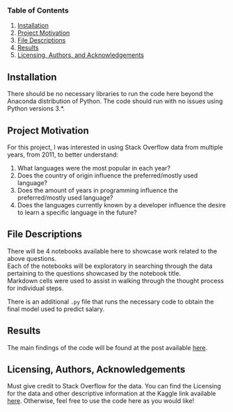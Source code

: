 
### Table of Contents

1. [Installation](#installation)
2. [Project Motivation](#motivation)
3. [File Descriptions](#files)
4. [Results](#results)
5. [Licensing, Authors, and Acknowledgements](#licensing)

## Installation <a name="installation"></a>

There should be no necessary libraries to run the code here beyond the Anaconda distribution of Python.  The code should run with no issues using Python versions 3.*.

## Project Motivation<a name="motivation"></a>

For this project, I was interested in using Stack Overflow data from multiple years, from 2011, to better understand:

1. What languages were the most popular in each year?
2. Does the country of origin influence the preferred/mostly used language?
3. Does the amount of years in programming influence the preferred/mostly used language?
4. Does the languages currently known by a developer influence the desire to learn a specific language in the future?


## File Descriptions <a name="files"></a>

There will be 4 notebooks available here to showcase work related to the above questions.<br/>
Each of the notebooks will be exploratory in searching through the data pertaining to the questions showcased by the
notebook title.<br/>
Markdown cells were used to assist in walking through the thought process for individual steps.

There is an additional `.py` file that runs the necessary code to obtain the final model used to predict salary.

## Results<a name="results"></a>

The main findings of the code will be found at the post available [here](https://medium.com/TBD).

## Licensing, Authors, Acknowledgements<a name="licensing"></a>

Must give credit to Stack Overflow for the data.  You can find the Licensing for the data and other descriptive information at the Kaggle link available [here](https://www.kaggle.com/stackoverflow/so-survey-2017/data).  Otherwise, feel free to use the code here as you would like! 

